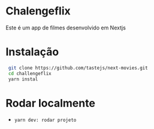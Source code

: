 # Chalengeflix

Este é um app de filmes desenvolvido em Nextjs

# Instalação
```bash 
 git clone https://github.com/tastejs/next-movies.git
 cd challengeflix 
 yarn instal
```

# Rodar localmente
* `yarn dev: rodar projeto`

